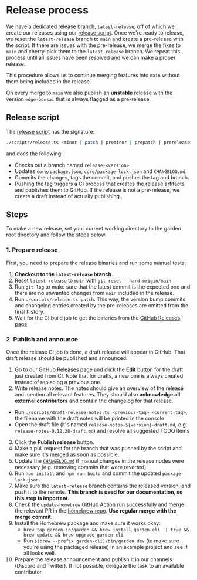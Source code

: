 # Release process

We have a dedicated release branch, `latest-release`, off of which we create our releases using our [release script](https://github.com/garden-io/garden/blob/main/scripts/release.ts). Once we're ready to release, we reset the `latest-release` branch to `main` and create a pre-release with the script. If there are issues with the pre-release, we merge the fixes to `main` and cherry-pick them to the `latest-release` branch. We repeat this process until all issues have been resolved and we can make a proper release.

This procedure allows us to continue merging features into `main` without them being included in the release.

On every merge to `main` we also publish an **unstable** release with the version `edge-bonsai` that is always flagged as a pre-release.

## Release script

The [release script](https://github.com/garden-io/garden/blob/main/scripts/release.ts) has the signature:

```sh
./scripts/release.ts <minor | patch | preminor | prepatch | prerelease> [--force] [--dry-run]
```

and does the following:

- Checks out a branch named `release-<version>`.
- Updates `core/package.json`, `core/package-lock.json` and `CHANGELOG.md`.
- Commits the changes, tags the commit, and pushes the tag and branch.
- Pushing the tag triggers a CI process that creates the release artifacts and publishes them to GitHub. If the release is not a pre-release, we create a draft instead of actually publishing.

## Steps

To make a new release, set your current working directory to the garden root directory and follow the steps below.

### 1. Prepare release

First, you need to prepare the release binaries and run some manual tests:

1. **Checkout to the `latest-release` branch**.
2. Reset `latest-release` to `main` with `git reset --hard origin/main`
3. Run `git log` to make sure that the latest commit is the expected one and there are no unwanted changes from `main` included in the release.
4. Run `./scripts/release.ts patch`. This way, the version bump commits and changelog entries created by the pre-releases are omitted from the final history.
5. Wait for the CI build job to get the binaries from the [GitHub Releases page](https://github.com/garden-io/garden/releases).

### 2. Publish and announce

Once the release CI job is done, a draft release will appear in GitHub. That draft release should be published and announced:

1. Go to our GitHub [Releases page](https://github.com/garden-io/garden/releases) and click the **Edit** button for the draft just created from CI. Note that for drafts, a new one is always created instead of replacing a previous one.
2. Write release notes. The notes should give an overview of the release and mention all relevant features. They should also **acknowledge all external contributors** and contain the changelog for that release.
  - Run `./scripts/draft-release-notes.ts <previous-tag> <current-tag>`, the filename with the draft notes will be printed in the console
  - Open the draft file (it's named `release-notes-${version}-draft.md`, e.g. `release-notes-0.12.38-draft.md`) and resolve all suggested TODO items
3. Click the **Publish release** button.
4. Make a pull request for the branch that was pushed by the script and make sure it's merged as soon as possible.
5. Update the [`CHANGELOG.md`](./CHANGELOG.md) if manual changes in the release nodes were necessary (e.g. removing commits that were reverted).
6. Run `npm install` and `npm run build` and commit the updated `package-lock.json`.
7. Make sure the `latest-release` branch contains the released version, and push it to the remote. **This branch is used for our documentation, so this step is important.**
8. Check the `update-homebrew` GitHub Action run successfully and merge the relevant PR in the [homebrew repo](https://github.com/garden-io/homebrew-garden/pulls). **Use regular merge with the merge commit.**
9. Install the Homebrew package and make sure it works okay:
    - `brew tap garden-io/garden && brew install garden-cli || true && brew update && brew upgrade garden-cli`
    - Run `$(brew --prefix garden-cli)/bin/garden dev` (to make sure you're using the packaged release) in an example project and see if all looks well.
10. Prepare the release announcement and publish it in our channels (Discord and Twitter). If not possible, delegate the task to an available contributor.
